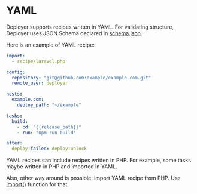# YAML

Deployer supports recipes written in YAML. For validating structure, Deployer uses
JSON Schema declared in [schema.json](https://github.com/deployphp/deployer/blob/master/src/schema.json).

Here is an example of YAML recipe:

```yaml
import:
  - recipe/laravel.php

config:
  repository: "git@github.com:example/example.com.git"
  remote_user: deployer

hosts:
  example.com:
    deploy_path: "~/example"

tasks:
  build:
    - cd: "{{release_path}}"
    - run: "npm run build"

after:
  deploy:failed: deploy:unlock
```

YAML recipes can include recipes written in PHP. For example, some tasks maybe written in PHP and imported in YAML.

Also, other way around is possible: import YAML recipe from PHP. Use [import()](api.md#import) function for that.

